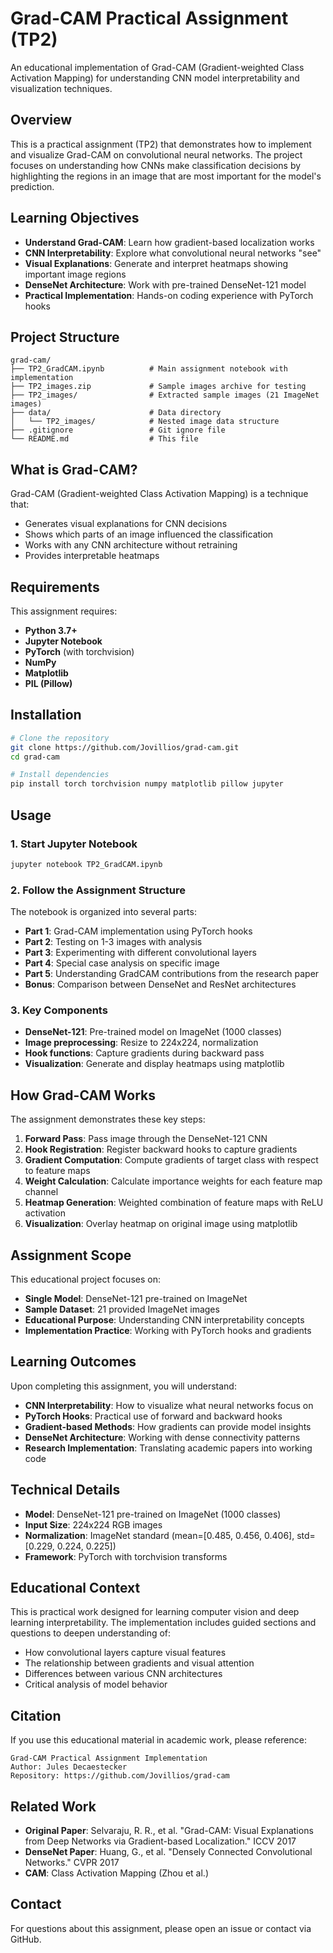 # Grad-CAM Practical Assignment (TP2)

An educational implementation of Grad-CAM (Gradient-weighted Class Activation Mapping) for understanding CNN model interpretability and visualization techniques.

## Overview

This is a practical assignment (TP2) that demonstrates how to implement and visualize Grad-CAM on convolutional neural networks. The project focuses on understanding how CNNs make classification decisions by highlighting the regions in an image that are most important for the model's prediction.

## Learning Objectives

- **Understand Grad-CAM**: Learn how gradient-based localization works
- **CNN Interpretability**: Explore what convolutional neural networks "see"
- **Visual Explanations**: Generate and interpret heatmaps showing important image regions
- **DenseNet Architecture**: Work with pre-trained DenseNet-121 model
- **Practical Implementation**: Hands-on coding experience with PyTorch hooks

## Project Structure

```
grad-cam/
├── TP2_GradCAM.ipynb          # Main assignment notebook with implementation
├── TP2_images.zip             # Sample images archive for testing
├── TP2_images/                # Extracted sample images (21 ImageNet images)
├── data/                      # Data directory
│   └── TP2_images/            # Nested image data structure
├── .gitignore                 # Git ignore file
└── README.md                  # This file
```

## What is Grad-CAM?

Grad-CAM (Gradient-weighted Class Activation Mapping) is a technique that:
- Generates visual explanations for CNN decisions
- Shows which parts of an image influenced the classification
- Works with any CNN architecture without retraining
- Provides interpretable heatmaps

## Requirements

This assignment requires:
- **Python 3.7+**
- **Jupyter Notebook**
- **PyTorch** (with torchvision)
- **NumPy**
- **Matplotlib**
- **PIL (Pillow)**

## Installation

```bash
# Clone the repository
git clone https://github.com/Jovillios/grad-cam.git
cd grad-cam

# Install dependencies
pip install torch torchvision numpy matplotlib pillow jupyter
```

## Usage

### 1. Start Jupyter Notebook
```bash
jupyter notebook TP2_GradCAM.ipynb
```

### 2. Follow the Assignment Structure
The notebook is organized into several parts:
- **Part 1**: Grad-CAM implementation using PyTorch hooks
- **Part 2**: Testing on 1-3 images with analysis
- **Part 3**: Experimenting with different convolutional layers  
- **Part 4**: Special case analysis on specific image
- **Part 5**: Understanding GradCAM contributions from the research paper
- **Bonus**: Comparison between DenseNet and ResNet architectures

### 3. Key Components
- **DenseNet-121**: Pre-trained model on ImageNet (1000 classes)
- **Image preprocessing**: Resize to 224x224, normalization
- **Hook functions**: Capture gradients during backward pass
- **Visualization**: Generate and display heatmaps using matplotlib

## How Grad-CAM Works

The assignment demonstrates these key steps:

1. **Forward Pass**: Pass image through the DenseNet-121 CNN
2. **Hook Registration**: Register backward hooks to capture gradients
3. **Gradient Computation**: Compute gradients of target class with respect to feature maps  
4. **Weight Calculation**: Calculate importance weights for each feature map channel
5. **Heatmap Generation**: Weighted combination of feature maps with ReLU activation
6. **Visualization**: Overlay heatmap on original image using matplotlib

## Assignment Scope

This educational project focuses on:
- **Single Model**: DenseNet-121 pre-trained on ImageNet
- **Sample Dataset**: 21 provided ImageNet images
- **Educational Purpose**: Understanding CNN interpretability concepts
- **Implementation Practice**: Working with PyTorch hooks and gradients

## Learning Outcomes

Upon completing this assignment, you will understand:
- **CNN Interpretability**: How to visualize what neural networks focus on
- **PyTorch Hooks**: Practical use of forward and backward hooks
- **Gradient-based Methods**: How gradients can provide model insights
- **DenseNet Architecture**: Working with dense connectivity patterns  
- **Research Implementation**: Translating academic papers into working code

## Technical Details

- **Model**: DenseNet-121 pre-trained on ImageNet (1000 classes)
- **Input Size**: 224x224 RGB images
- **Normalization**: ImageNet standard (mean=[0.485, 0.456, 0.406], std=[0.229, 0.224, 0.225])
- **Framework**: PyTorch with torchvision transforms

## Educational Context

This is practical work designed for learning computer vision and deep learning interpretability. The implementation includes guided sections and questions to deepen understanding of:
- How convolutional layers capture visual features
- The relationship between gradients and visual attention
- Differences between various CNN architectures
- Critical analysis of model behavior

## Citation

If you use this educational material in academic work, please reference:
```
Grad-CAM Practical Assignment Implementation
Author: Jules Decaestecker
Repository: https://github.com/Jovillios/grad-cam
```

## Related Work

- **Original Paper**: Selvaraju, R. R., et al. "Grad-CAM: Visual Explanations from Deep Networks via Gradient-based Localization." ICCV 2017
- **DenseNet Paper**: Huang, G., et al. "Densely Connected Convolutional Networks." CVPR 2017
- **CAM**: Class Activation Mapping (Zhou et al.)

## Contact

For questions about this assignment, please open an issue or contact via GitHub.